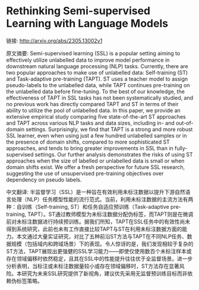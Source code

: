 # Rethinking Semi-supervised Learning with Language Models

链接: http://arxiv.org/abs/2305.13002v1

原文摘要:
Semi-supervised learning (SSL) is a popular setting aiming to effectively
utilize unlabelled data to improve model performance in downstream natural
language processing (NLP) tasks. Currently, there are two popular approaches to
make use of unlabelled data: Self-training (ST) and Task-adaptive pre-training
(TAPT). ST uses a teacher model to assign pseudo-labels to the unlabelled data,
while TAPT continues pre-training on the unlabelled data before fine-tuning. To
the best of our knowledge, the effectiveness of TAPT in SSL tasks has not been
systematically studied, and no previous work has directly compared TAPT and ST
in terms of their ability to utilize the pool of unlabelled data. In this
paper, we provide an extensive empirical study comparing five state-of-the-art
ST approaches and TAPT across various NLP tasks and data sizes, including in-
and out-of-domain settings. Surprisingly, we find that TAPT is a strong and
more robust SSL learner, even when using just a few hundred unlabelled samples
or in the presence of domain shifts, compared to more sophisticated ST
approaches, and tends to bring greater improvements in SSL than in
fully-supervised settings. Our further analysis demonstrates the risks of using
ST approaches when the size of labelled or unlabelled data is small or when
domain shifts exist. We offer a fresh perspective for future SSL research,
suggesting the use of unsupervised pre-training objectives over dependency on
pseudo labels.

中文翻译:
半监督学习（SSL）是一种旨在有效利用未标注数据以提升下游自然语言处理（NLP）任务模型性能的流行范式。当前，利用未标注数据的主流方法有两种：自训练（Self-training, ST）和任务自适应预训练（Task-adaptive pre-training, TAPT）。ST通过教师模型为未标注数据分配伪标签，而TAPT则是在微调前对未标注数据进行持续预训练。据我们所知，TAPT在SSL任务中的有效性尚未得到系统研究，此前也未有工作直接比较TAPT与ST在利用未标注数据方面的能力。本文通过大量实证研究，对比了五种前沿ST方法与TAPT在不同NLP任务、数据规模（包括域内和跨域场景）下的表现。令人惊讶的是，我们发现相较于复杂的ST方法，TAPT展现出更强健的SSL学习能力——即使仅使用数百个未标注样本或存在领域偏移时依然稳定，且其在SSL中的性能提升往往优于全监督场景。进一步分析表明，当标注或未标注数据量较小或存在领域偏移时，ST方法存在显著风险。本研究为未来SSL研究提供了新视角，建议优先采用无监督预训练目标而非依赖伪标签策略。
